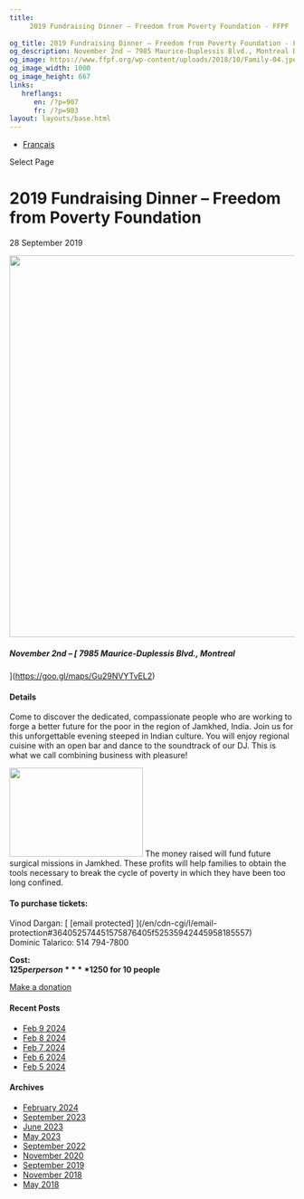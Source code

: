 ```yaml
---
title: 
     2019 Fundraising Dinner – Freedom from Poverty Foundation - FFPF
    
og_title: 2019 Fundraising Dinner – Freedom from Poverty Foundation - FFPF
og_description: November 2nd – 7985 Maurice-Duplessis Blvd., Montreal Details Come to discover the dedicated, compassionate people who are working to forge a better future for the poor in the region of Jamkhed, India. Join us for this unforgettable evening steeped in Indian culture. You will enjoy regional cuisine with an open bar and dance to the
og_image: https://www.ffpf.org/wp-content/uploads/2018/10/Family-04.jpeg
og_image_width: 1000
og_image_height: 667
links:
   hreflangs:
      en: /?p=907
      fr: /?p=903
layout: layouts/base.html
---
```


  * [ Français ](/fr)

[ ]( )

Select Page

#  2019 Fundraising Dinner – Freedom from Poverty Foundation

28 September 2019

<img src='/wp-content/uploads/2018/10/Family-04.webp' width='1080'
height='675' />

#####  November 2nd – [ 7985 Maurice-Duplessis Blvd., Montreal
](https://goo.gl/maps/Gu29NVYTvEL2)

####  Details

Come to discover the dedicated, compassionate people who are working to forge
a better future for the poor in the region of Jamkhed, India. Join us for this
unforgettable evening steeped in Indian culture. You will enjoy regional
cuisine with an open bar and dance to the soundtrack of our DJ. This is what
we call combining business with pleasure!

<img src='/wp-content/uploads/2018/10/Family-04-300x200.webp' width='236'
height='157' /> The money raised will fund future surgical missions in
Jamkhed. These profits will help families to obtain the tools necessary to
break the cycle of poverty in which they have been too long confined.

####  To purchase tickets:

Vinod Dargan: [ [email protected]  ](/en/cdn-cgi/l/email-
protection#364052574451575876405f52535942445958185557)  
Dominic Talarico: 514 794-7800

**Cost:**  
**$125 per person**  
**$1250 for 10 people**

[ Make a donation ](/en/donate/)

####  Recent Posts

  * [ Feb 9 2024 ]( /en/article/2024/02/09/feb-9-2024/)
  * [ Feb 8 2024 ]( /en/article/2024/02/08/feb-8-2024/)
  * [ Feb 7 2024 ]( /en/article/2024/02/07/feb-7-2024/)
  * [ Feb 6 2024 ]( /en/article/2024/02/06/feb-6-2024/)
  * [ Feb 5 2024 ]( /en/article/2024/02/05/feb-5-2024/)

####  Archives

  * [ February 2024 ]( /en/article/2024/02/)
  * [ September 2023 ]( /en/article/2023/09/)
  * [ June 2023 ]( /en/article/2023/06/)
  * [ May 2023 ]( /en/article/2023/05/)
  * [ September 2022 ]( /en/article/2022/09/)
  * [ November 2020 ]( /en/article/2020/11/)
  * [ September 2019 ](/)
  * [ November 2018 ]( /en/article/2018/11/)
  * [ May 2018 ]( /en/article/2018/05/)



